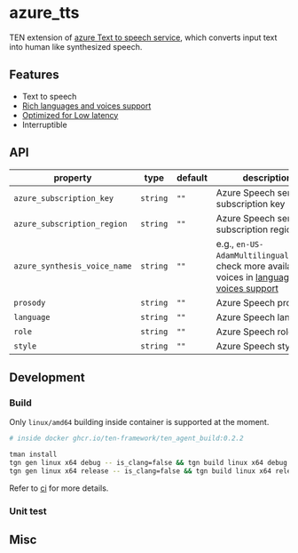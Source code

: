 # azure_tts

TEN extension of [azure Text to speech service](https://learn.microsoft.com/en-us/azure/ai-services/speech-service/overview#text-to-speech), which converts input text into human like synthesized speech.      

## Features

- Text to speech
- [Rich languages and voices support](https://learn.microsoft.com/en-us/azure/ai-services/speech-service/language-support?tabs=tts)
- [Optimized for Low latency](https://learn.microsoft.com/en-us/azure/ai-services/speech-service/how-to-lower-speech-synthesis-latency?pivots=programming-language-csharp)
- Interruptible     

## API

| property | type | default | description | 
| - | - | - | - | 
| `azure_subscription_key` | `string` | `""` | Azure Speech service subscription key | 
| `azure_subscription_region` | `string` | `""` | Azure Speech service subscription region | 
| `azure_synthesis_voice_name` | `string` | `""` | e.g., `en-US-AdamMultilingualNeural`, check more available voices in [languages and voices support](https://learn.microsoft.com/en-us/azure/ai-services/speech-service/language-support?tabs=tts) | 
| `prosody` | `string` | `""` | Azure Speech prosody |
| `language` | `string` | `""` | Azure Speech language |
| `role` | `string` | `""` | Azure Speech role |
| `style` | `string` | `""` | Azure Speech style |

## Development

### Build

Only `linux/amd64` building inside container is supported at the moment.      

```bash
# inside docker ghcr.io/ten-framework/ten_agent_build:0.2.2

tman install
tgn gen linux x64 debug -- is_clang=false && tgn build linux x64 debug
tgn gen linux x64 release -- is_clang=false && tgn build linux x64 release
```     

Refer to [ci](.github/workflows/ci.yml) for more details.      


### Unit test

<!-- how to do unit test for the extension -->

## Misc

<!-- others if applicable -->
